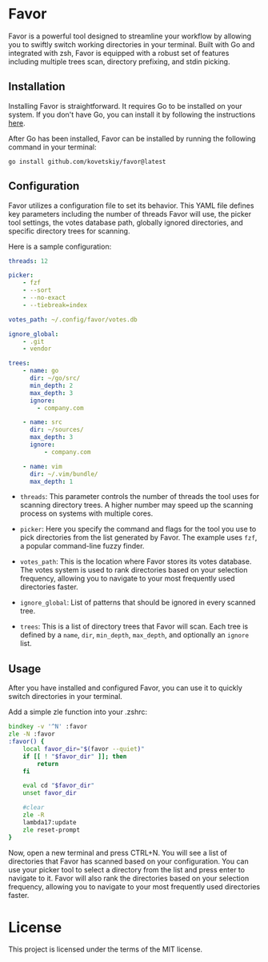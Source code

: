 # Favor

Favor is a powerful tool designed to streamline your workflow by allowing you to swiftly switch
working directories in your terminal. Built with Go and integrated with zsh, Favor is equipped with
a robust set of features including multiple trees scan, directory prefixing, and stdin picking.

## Installation

Installing Favor is straightforward. It requires Go to be installed on your system. If you don't
have Go, you can install it by following the instructions [here](https://golang.org/doc/install). 

After Go has been installed, Favor can be installed by running the following command in your terminal:

```
go install github.com/kovetskiy/favor@latest
```

## Configuration

Favor utilizes a configuration file to set its behavior. This YAML file defines key parameters
including the number of threads Favor will use, the picker tool settings, the votes database path,
globally ignored directories, and specific directory trees for scanning.

Here is a sample configuration:

```yaml
threads: 12

picker:
    - fzf
    - --sort
    - --no-exact
    - --tiebreak=index

votes_path: ~/.config/favor/votes.db

ignore_global:
    - .git
    - vendor

trees:
    - name: go
      dir: ~/go/src/
      min_depth: 2
      max_depth: 3
      ignore:
        - company.com

    - name: src
      dir: ~/sources/
      max_depth: 3
      ignore:
          - company.com

    - name: vim
      dir: ~/.vim/bundle/
      max_depth: 1

```

- `threads`: This parameter controls the number of threads the tool uses for scanning directory
    trees. A higher number may speed up the scanning process on systems with multiple cores.

- `picker`: Here you specify the command and flags for the tool you use to pick directories from the
    list generated by Favor. The example uses `fzf`, a popular command-line fuzzy finder.

- `votes_path`: This is the location where Favor stores its votes database. The votes system is used
    to rank directories based on your selection frequency, allowing you to navigate to your most
    frequently used directories faster.

- `ignore_global`: List of patterns that should be ignored in every scanned tree.

- `trees`: This is a list of directory trees that Favor will scan. Each tree is defined by a `name`,
    `dir`, `min_depth`, `max_depth`, and optionally an `ignore` list.

## Usage

After you have installed and configured Favor, you can use it to quickly switch directories in your
terminal.

Add a simple zle function into your .zshrc:

```zsh
bindkey -v '^N' :favor
zle -N :favor
:favor() {
    local favor_dir="$(favor --quiet)"
    if [[ ! "$favor_dir" ]]; then
        return
    fi

    eval cd "$favor_dir"
    unset favor_dir

    #clear
    zle -R
    lambda17:update
    zle reset-prompt
}
```

Now, open a new terminal and press CTRL+N. You will see a list of directories that Favor has scanned
based on your configuration. You can use your picker tool to select a directory from the list and
press enter to navigate to it. Favor will also rank the directories based on your selection
frequency, allowing you to navigate to your most frequently used directories faster.

# License

This project is licensed under the terms of the MIT license.
